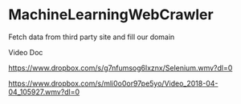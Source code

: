 # MachineLearningWebCrawler
Fetch data from third party site and fill our domain


Video Doc

https://www.dropbox.com/s/g7nfumsog6lxznx/Selenium.wmv?dl=0

https://www.dropbox.com/s/mli0o0or97pe5yo/Video_2018-04-04_105927.wmv?dl=0

